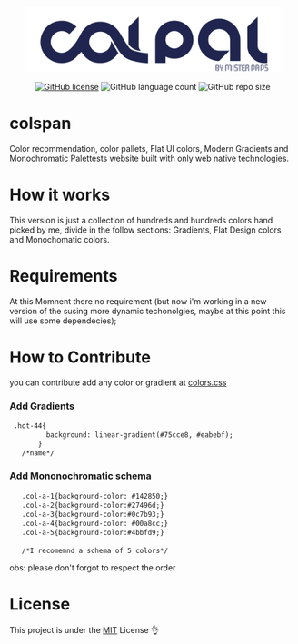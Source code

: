 <div align="center">
<img src="assets/img/logo.svg" width="450px"></img>

[![GitHub license](https://img.shields.io/github/license/HenriqueChigumane/colpal?logoColor=red)](https://github.com/HenriqueChigumane/colpal/blob/master/LICENSE)
![GitHub language count](https://img.shields.io/github/languages/count/henriquechigumane/colpal)
![GitHub repo size](https://img.shields.io/github/repo-size/henriquechigumane/colpal)
 </div> 

# colspan
Color recommendation, color pallets, Flat UI colors, Modern Gradients and Monochromatic Palettests website built with only web native technologies.
# How it works
This version is just a collection of hundreds and hundreds colors hand picked by me, divide in the follow sections: Gradients, Flat Design colors and Monochomatic colors.
# Requirements
At this Momnent there no requirement (but now i'm working in a new version of the susing more dynamic techonolgies, maybe at this point this will use some dependecies);
# How to Contribute
  you can contribute add any color or gradient at [colors.css](assets/colors.css)

   ### Add Gradients
   ```
    .hot-44{
            background: linear-gradient(#75cce8, #eabebf);
          }
      /*name*/  
   ```
  ### Add Mononochromatic schema
   ```
      .col-a-1{background-color: #142850;}
      .col-a-2{background-color:#27496d;}
      .col-a-3{background-color:#0c7b93;}
      .col-a-4{background-color: #00a8cc;}
      .col-a-5{background-color:#4bbfd9;}

      /*I recomemnd a schema of 5 colors*/  
   ```
  obs: please don't forgot to respect the order
 # License
 This project is under the [MIT](LICENSE.md) License 👌
